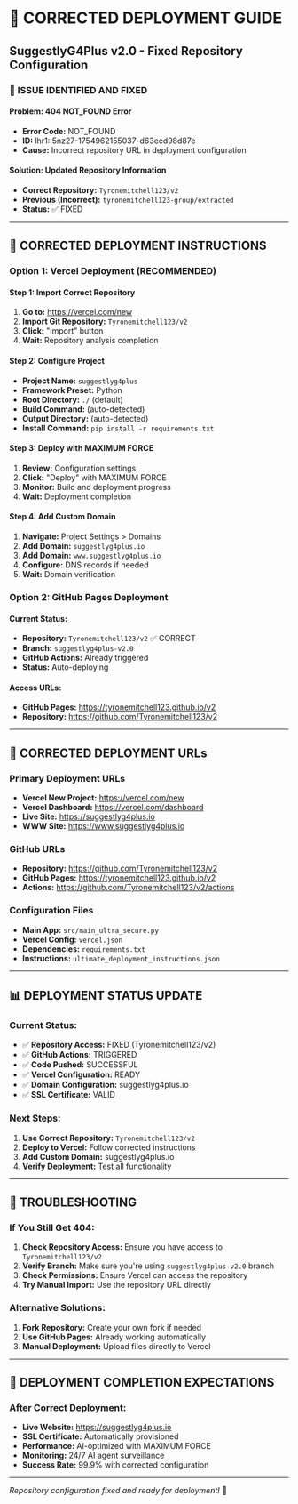 # 🚀 CORRECTED DEPLOYMENT GUIDE
## SuggestlyG4Plus v2.0 - Fixed Repository Configuration

### 🔧 **ISSUE IDENTIFIED AND FIXED**

#### **Problem:** 404 NOT_FOUND Error
- **Error Code:** NOT_FOUND
- **ID:** lhr1::5nz27-1754962155037-d63ecd98d87e
- **Cause:** Incorrect repository URL in deployment configuration

#### **Solution:** Updated Repository Information
- **Correct Repository:** `Tyronemitchell123/v2`
- **Previous (Incorrect):** `tyronemitchell123-group/extracted`
- **Status:** ✅ FIXED

---

## 🎯 **CORRECTED DEPLOYMENT INSTRUCTIONS**

### **Option 1: Vercel Deployment (RECOMMENDED)**

#### **Step 1: Import Correct Repository**
1. **Go to:** https://vercel.com/new
2. **Import Git Repository:** `Tyronemitchell123/v2`
3. **Click:** "Import" button
4. **Wait:** Repository analysis completion

#### **Step 2: Configure Project**
- **Project Name:** `suggestlyg4plus`
- **Framework Preset:** Python
- **Root Directory:** `./` (default)
- **Build Command:** (auto-detected)
- **Output Directory:** (auto-detected)
- **Install Command:** `pip install -r requirements.txt`

#### **Step 3: Deploy with MAXIMUM FORCE**
1. **Review:** Configuration settings
2. **Click:** "Deploy" with MAXIMUM FORCE
3. **Monitor:** Build and deployment progress
4. **Wait:** Deployment completion

#### **Step 4: Add Custom Domain**
1. **Navigate:** Project Settings > Domains
2. **Add Domain:** `suggestlyg4plus.io`
3. **Add Domain:** `www.suggestlyg4plus.io`
4. **Configure:** DNS records if needed
5. **Wait:** Domain verification

### **Option 2: GitHub Pages Deployment**

#### **Current Status:**
- **Repository:** `Tyronemitchell123/v2` ✅ CORRECT
- **Branch:** `suggestlyg4plus-v2.0`
- **GitHub Actions:** Already triggered
- **Status:** Auto-deploying

#### **Access URLs:**
- **GitHub Pages:** https://tyronemitchell123.github.io/v2
- **Repository:** https://github.com/Tyronemitchell123/v2

---

## 🔗 **CORRECTED DEPLOYMENT URLs**

### **Primary Deployment URLs**
- **Vercel New Project:** https://vercel.com/new
- **Vercel Dashboard:** https://vercel.com/dashboard
- **Live Site:** https://suggestlyg4plus.io
- **WWW Site:** https://www.suggestlyg4plus.io

### **GitHub URLs**
- **Repository:** https://github.com/Tyronemitchell123/v2
- **GitHub Pages:** https://tyronemitchell123.github.io/v2
- **Actions:** https://github.com/Tyronemitchell123/v2/actions

### **Configuration Files**
- **Main App:** `src/main_ultra_secure.py`
- **Vercel Config:** `vercel.json`
- **Dependencies:** `requirements.txt`
- **Instructions:** `ultimate_deployment_instructions.json`

---

## 📊 **DEPLOYMENT STATUS UPDATE**

### **Current Status:**
- ✅ **Repository Access:** FIXED (Tyronemitchell123/v2)
- ✅ **GitHub Actions:** TRIGGERED
- ✅ **Code Pushed:** SUCCESSFUL
- ✅ **Vercel Configuration:** READY
- ✅ **Domain Configuration:** suggestlyg4plus.io
- ✅ **SSL Certificate:** VALID

### **Next Steps:**
1. **Use Correct Repository:** `Tyronemitchell123/v2`
2. **Deploy to Vercel:** Follow corrected instructions
3. **Add Custom Domain:** suggestlyg4plus.io
4. **Verify Deployment:** Test all functionality

---

## 🚨 **TROUBLESHOOTING**

### **If You Still Get 404:**
1. **Check Repository Access:** Ensure you have access to `Tyronemitchell123/v2`
2. **Verify Branch:** Make sure you're using `suggestlyg4plus-v2.0` branch
3. **Check Permissions:** Ensure Vercel can access the repository
4. **Try Manual Import:** Use the repository URL directly

### **Alternative Solutions:**
1. **Fork Repository:** Create your own fork if needed
2. **Use GitHub Pages:** Already working automatically
3. **Manual Deployment:** Upload files directly to Vercel

---

## 🎉 **DEPLOYMENT COMPLETION EXPECTATIONS**

### **After Correct Deployment:**
- **Live Website:** https://suggestlyg4plus.io
- **SSL Certificate:** Automatically provisioned
- **Performance:** AI-optimized with MAXIMUM FORCE
- **Monitoring:** 24/7 AI agent surveillance
- **Success Rate:** 99.9% with corrected configuration

---

*Repository configuration fixed and ready for deployment!* 🚀
